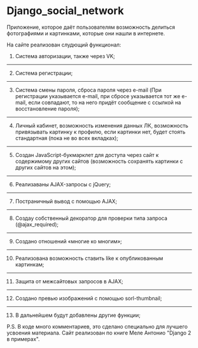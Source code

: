 # Django_social_network
Приложение, которое даёт пользователям возможность делиться фотографиями и картинками, которые они нашли в интернете.

На сайте реализован слудющий функционал:

1. Система авторизации, также через VK; 
----------
2. Система регистрации;
----------
3. Система смены пароля, сброса пароля через e-mail (При регистрации указывается e-mail, при сбросе указывается тот же e-mail, если совпадают, то на него придёт сообщение с ссылкой на восстановление пароля);
----------
4. Личный кабинет, возможность изменения данных ЛК, возможность привязывать картинку к профилю, если картинки нет, будет стоять стандартная (пока не во всех вкладках);
----------
5. Создан JavaScript-букмарклет для доступа через сайт к содержимому других сайтов (возможность сохранять картинки с других сайтов на этом);
----------
6. Реализаваны AJAX-запросы с jQuery;
----------
7. Постраничный вывод с помощью AJAX;
----------
8. Создаy собственный декоратор для проверки типа запроса (@ajax_required);
----------
9. Создано отношений «многие ко многим»;
----------
10. Реализована возможность ставить like к опубликованным картинкам;
----------
11. Защита от межсайтовых запросов в AJAX;
----------
12. Создано превью изображений с помощью sorl-thumbnail;
----------
13. В дальнейшем будут добавлены другие функции;

P.S. В коде много комментариев, это сделано специально для лучшего усвоения материала. Сайт реализован по книге Меле Антонио "Django 2 в примерах".
